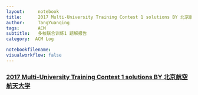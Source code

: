 ```yaml
---
layout:     notebook
title:      2017 Multi-University Training Contest 1 solutions BY 北京航空航天大学
author:     TangYuanqing
tags: 		ACM
subtitle:   多校联合训练1 题解报告
category:  ACM Log

notebookfilename:
visualworkflow: false
---
```



### [2017 Multi-University Training Contest 1 solutions BY 北京航空航天大学](http://bestcoder.hdu.edu.cn/blog/2017-multi-university-training-contest-8-solutions-by-%E5%8C%97%E4%BA%AC%E8%88%AA%E7%A9%BA%E8%88%AA%E5%A4%A9%E5%A4%A7%E5%AD%A6/)
